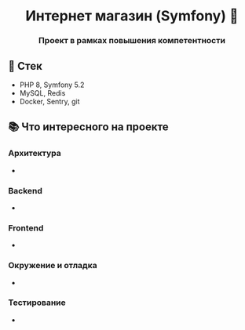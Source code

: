 <h1 align="center">Интернет магазин (Symfony) 🛒️ </h1>
  <h3 align="center">Проект в рамках повышения компетентности</h3>

## 🚀 Стек

- PHP 8, Symfony 5.2
- MySQL, Redis
- Docker, Sentry, git

## 📚 Что интересного на проекте

### Архитектура
- 

### Backend
- 

### Frontend
- 

### Окружение и отладка
- 

### Тестирование
- 
